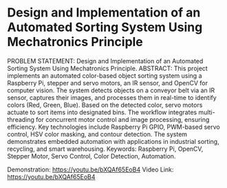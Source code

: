 # Design and Implementation of an Automated Sorting System Using Mechatronics Principle
PROBLEM STATEMENT: 
  Design and Implementation of an Automated Sorting System Using Mechatronics Principle.
ABSTRACT: 
  This project implements an automated color-based object sorting system using a Raspberry Pi, stepper and servo motors, an IR sensor, and OpenCV for computer vision. The system detects objects on a conveyor belt via an IR sensor, captures their images, and processes them in real-time to identify colors (Red, Green, Blue). Based on the detected color, servo motors actuate to sort items into designated bins. The workflow integrates multi-threading for concurrent motor control and image processing, ensuring efficiency. Key technologies include Raspberry Pi GPIO, PWM-based servo control, HSV color masking, and contour detection. The system demonstrates embedded automation with applications in industrial sorting, recycling, and smart warehousing.
Keywords: Raspberry Pi, OpenCV, Stepper Motor, Servo Control, Color Detection, Automation.

Demonstration:
https://youtu.be/bXQAf65EoB4
Video Link:
https://youtu.be/bXQAf65EoB4

